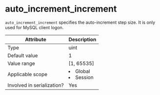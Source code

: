 # auto_increment_increment

`auto_increment_increment` specifies the auto-increment step size. It is only used for MySQL client logon.

| **Attribute** | **Description** |
|---------|------------------------------------------------------------------------------------------------------------|
| Type | uint |
| Default value | 1 |
| Value range | \[1, 65535\] |
| Applicable scope | <li> Global   <li> Session |
| Involved in serialization? | Yes |
